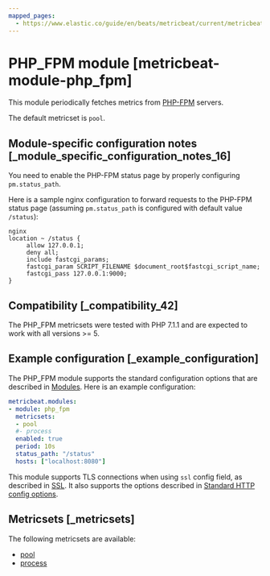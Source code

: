 ```yaml
---
mapped_pages:
  - https://www.elastic.co/guide/en/beats/metricbeat/current/metricbeat-module-php_fpm.html
---
```


<!-- This file is generated! See scripts/mage/docs_collector.go -->

# PHP_FPM module [metricbeat-module-php_fpm]

This module periodically fetches metrics from [PHP-FPM](https://php-fpm.org) servers.

The default metricset is `pool`.


## Module-specific configuration notes [_module_specific_configuration_notes_16]

You need to enable the PHP-FPM status page by properly configuring `pm.status_path`.

Here is a sample nginx configuration to forward requests to the PHP-FPM status page (assuming `pm.status_path` is configured with default value `/status`):

```
nginx
location ~ /status {
     allow 127.0.0.1;
     deny all;
     include fastcgi_params;
     fastcgi_param SCRIPT_FILENAME $document_root$fastcgi_script_name;
     fastcgi_pass 127.0.0.1:9000;
}
```


## Compatibility [_compatibility_42]

The PHP_FPM metricsets were tested with PHP 7.1.1 and are expected to work with all versions >= 5.


## Example configuration [_example_configuration]

The PHP_FPM module supports the standard configuration options that are described in [Modules](/reference/metricbeat/configuration-metricbeat.md). Here is an example configuration:

```yaml
metricbeat.modules:
- module: php_fpm
  metricsets:
  - pool
  #- process
  enabled: true
  period: 10s
  status_path: "/status"
  hosts: ["localhost:8080"]
```

This module supports TLS connections when using `ssl` config field, as described in [SSL](/reference/metricbeat/configuration-ssl.md). It also supports the options described in [Standard HTTP config options](/reference/metricbeat/configuration-metricbeat.md#module-http-config-options).


## Metricsets [_metricsets]

The following metricsets are available:

* [pool](/reference/metricbeat/metricbeat-metricset-php_fpm-pool.md)
* [process](/reference/metricbeat/metricbeat-metricset-php_fpm-process.md)
